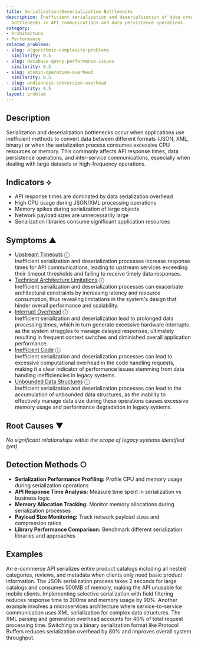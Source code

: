 ```yaml
---
title: Serialization/Deserialization Bottlenecks
description: Inefficient serialization and deserialization of data creates performance
  bottlenecks in API communications and data persistence operations.
category:
- Architecture
- Performance
related_problems:
- slug: algorithmic-complexity-problems
  similarity: 0.5
- slug: database-query-performance-issues
  similarity: 0.5
- slug: atomic-operation-overhead
  similarity: 0.5
- slug: endianness-conversion-overhead
  similarity: 0.5
layout: problem
---
```


## Description

Serialization and deserialization bottlenecks occur when applications use inefficient methods to convert data between different formats (JSON, XML, binary) or when the serialization process consumes excessive CPU resources or memory. This commonly affects API response times, data persistence operations, and inter-service communications, especially when dealing with large datasets or high-frequency operations.


## Indicators ⟡

- API response times are dominated by data serialization overhead
- High CPU usage during JSON/XML processing operations
- Memory spikes during serialization of large objects
- Network payload sizes are unnecessarily large
- Serialization libraries consume significant application resources


## Symptoms ▲

- [Upstream Timeouts](upstream-timeouts.md) <span class="info-tooltip" title="Confidence: 0.634, Strength: 0.821">ⓘ</span>
<br/>  Inefficient serialization and deserialization processes increase response times for API communications, leading to upstream services exceeding their timeout thresholds and failing to receive timely data responses.
- [Technical Architecture Limitations](technical-architecture-limitations.md) <span class="info-tooltip" title="Confidence: 0.620, Strength: 0.842">ⓘ</span>
<br/>  Inefficient serialization and deserialization processes can exacerbate architectural constraints by increasing latency and resource consumption, thus revealing limitations in the system's design that hinder overall performance and scalability.
- [Interrupt Overhead](interrupt-overhead.md) <span class="info-tooltip" title="Confidence: 0.491, Strength: 0.902">ⓘ</span>
<br/>  Inefficient serialization and deserialization lead to prolonged data processing times, which in turn generate excessive hardware interrupts as the system struggles to manage delayed responses, ultimately resulting in frequent context switches and diminished overall application performance.
- [Inefficient Code](inefficient-code.md) <span class="info-tooltip" title="Confidence: 0.334, Strength: 0.827">ⓘ</span>
<br/>  Inefficient serialization and deserialization processes can lead to excessive computational overhead in the code handling requests, making it a clear indicator of performance issues stemming from data handling inefficiencies in legacy systems.
- [Unbounded Data Structures](unbounded-data-structures.md) <span class="info-tooltip" title="Confidence: 0.321, Strength: 0.787">ⓘ</span>
<br/>  Inefficient serialization and deserialization processes can lead to the accumulation of unbounded data structures, as the inability to effectively manage data size during these operations causes excessive memory usage and performance degradation in legacy systems.

## Root Causes ▼

*No significant relationships within the scope of legacy systems identified (yet).*

## Detection Methods ○

- **Serialization Performance Profiling:** Profile CPU and memory usage during serialization operations
- **API Response Time Analysis:** Measure time spent in serialization vs business logic
- **Memory Allocation Tracking:** Monitor memory allocations during serialization processes
- **Payload Size Monitoring:** Track network payload sizes and compression ratios
- **Library Performance Comparison:** Benchmark different serialization libraries and approaches


## Examples

An e-commerce API serializes entire product catalogs including all nested categories, reviews, and metadata when clients only need basic product information. The JSON serialization process takes 2 seconds for large catalogs and consumes 500MB of memory, making the API unusable for mobile clients. Implementing selective serialization with field filtering reduces response time to 200ms and memory usage by 90%. Another example involves a microservices architecture where service-to-service communication uses XML serialization for complex data structures. The XML parsing and generation overhead accounts for 40% of total request processing time. Switching to a binary serialization format like Protocol Buffers reduces serialization overhead by 80% and improves overall system throughput.
